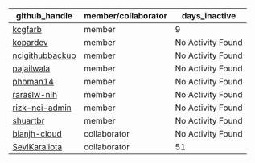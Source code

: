 
| github_handle   | member/collaborator | days_inactive |
|-----------------|----------------------|---------------|
| [kcgfarb](https://github.com/kcgfarb) | member               | 9             |
| [kopardev](https://github.com/kopardev) | member               | No Activity Found |
| [ncigithubbackup](https://github.com/ncigithubbackup) | member               | No Activity Found |
| [pajailwala](https://github.com/pajailwala) | member               | No Activity Found |
| [phoman14](https://github.com/phoman14) | member               | No Activity Found |
| [raraslw-nih](https://github.com/raraslw-nih) | member               | No Activity Found |
| [rizk-nci-admin](https://github.com/rizk-nci-admin) | member               | No Activity Found |
| [shuartbr](https://github.com/shuartbr) | member               | No Activity Found |
| [bianjh-cloud](https://github.com/bianjh-cloud) | collaborator         | No Activity Found |
| [SeviKaraliota](https://github.com/SeviKaraliota) | collaborator         | 51            |

